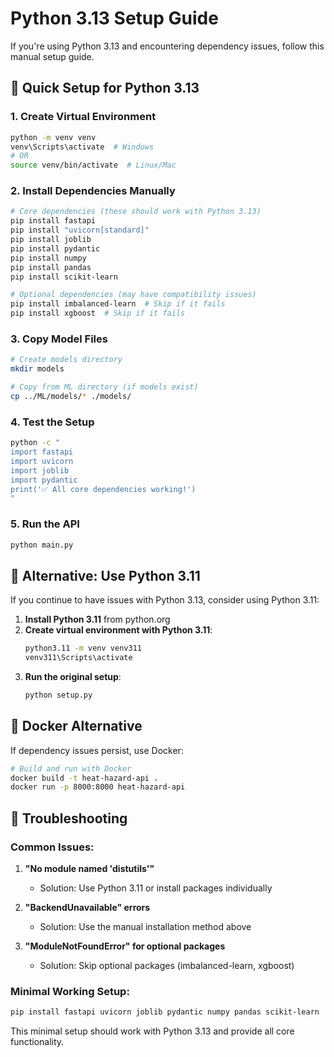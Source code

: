 # Python 3.13 Setup Guide

If you're using Python 3.13 and encountering dependency issues, follow this manual setup guide.

## 🚀 Quick Setup for Python 3.13

### 1. Create Virtual Environment
```bash
python -m venv venv
venv\Scripts\activate  # Windows
# OR
source venv/bin/activate  # Linux/Mac
```

### 2. Install Dependencies Manually
```bash
# Core dependencies (these should work with Python 3.13)
pip install fastapi
pip install "uvicorn[standard]"
pip install joblib
pip install pydantic
pip install numpy
pip install pandas
pip install scikit-learn

# Optional dependencies (may have compatibility issues)
pip install imbalanced-learn  # Skip if it fails
pip install xgboost  # Skip if it fails
```

### 3. Copy Model Files
```bash
# Create models directory
mkdir models

# Copy from ML directory (if models exist)
cp ../ML/models/* ./models/
```

### 4. Test the Setup
```bash
python -c "
import fastapi
import uvicorn
import joblib
import pydantic
print('✅ All core dependencies working!')
"
```

### 5. Run the API
```bash
python main.py
```

## 🔧 Alternative: Use Python 3.11

If you continue to have issues with Python 3.13, consider using Python 3.11:

1. **Install Python 3.11** from python.org
2. **Create virtual environment with Python 3.11**:
   ```bash
   python3.11 -m venv venv311
   venv311\Scripts\activate
   ```
3. **Run the original setup**:
   ```bash
   python setup.py
   ```

## 🐳 Docker Alternative

If dependency issues persist, use Docker:

```bash
# Build and run with Docker
docker build -t heat-hazard-api .
docker run -p 8000:8000 heat-hazard-api
```

## 📝 Troubleshooting

### Common Issues:

1. **"No module named 'distutils'"**
   - Solution: Use Python 3.11 or install packages individually

2. **"BackendUnavailable" errors**
   - Solution: Use the manual installation method above

3. **"ModuleNotFoundError" for optional packages**
   - Solution: Skip optional packages (imbalanced-learn, xgboost)

### Minimal Working Setup:
```bash
pip install fastapi uvicorn joblib pydantic numpy pandas scikit-learn
```

This minimal setup should work with Python 3.13 and provide all core functionality. 